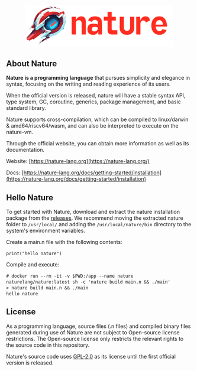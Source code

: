 <p align="center"><a href="https://nature-lang.org" target="_blank"><img src="https://raw.githubusercontent.com/weiwenhao/pictures/main/blogslogo_300.png" width="400" alt="nature Logo"></a></p>

## About Nature

**Nature is a programming language** that pursues simplicity and elegance in syntax, focusing on the writing and reading experience of its users.

When the official version is released, nature will have a stable syntax API, type system, GC, coroutine, generics, package management, and basic standard library.

Nature supports cross-compilation, which can be compiled to linux/darwin & amd64/riscv64/wasm, and can also be interpreted to execute on the nature-vm.


Through the official website, you can obtain more information as well as its documentation.

Website: [https://nature-lang.org](https://nature-lang.org/)

Docs: [https://nature-lang.org/docs/getting-started/installation](https://nature-lang.org/docs/getting-started/installation)

## Hello Nature

To get started with Nature, download and extract the nature installation package from the [releases](https://github.com/nature-lang/nature/releases). We recommend moving the extracted nature folder to `/usr/local/` and adding the `/usr/local/nature/bin` directory to the system's environment variables.

Create a main.n file with the following contents:

```nature
print("hello nature")
```

Compile and execute:

```shell
# docker run --rm -it -v $PWD:/app --name nature naturelang/nature:latest sh -c 'nature build main.n && ./main'
> nature build main.n && ./main
hello nature
```

## License

As a programming language, source files (.n files) and compiled binary files generated during use of Nature are not subject to Open-source license restrictions. The Open-source license only restricts the relevant rights to the source code in this repository.

Nature's source code uses [GPL-2.0](https://www.gnu.org/licenses/gpl-2.0.html) as its license until the first official version is released.
